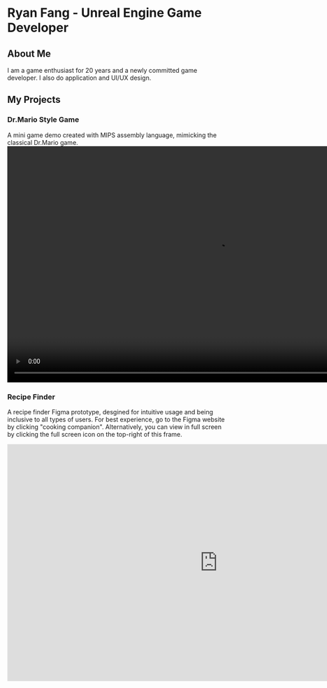 # Ryan Fang - Unreal Engine Game Developer
## About Me
I am a game enthusiast for 20 years and a newly committed game developer. I also do application and UI/UX design.

## My Projects

### Dr.Mario Style Game
A mini game demo created with MIPS assembly language, mimicking the classical Dr.Mario game.
<video width="960" height="540" controls>
  <source src="{{ '/assets/videos/Dr.Mario.mp4' | Dr.Mario }}" type="video/mp4">
  Your browser does not support the video tag.
</video>

### Recipe Finder
A recipe finder Figma prototype, desgined for intuitive usage and being inclusive to all types of users.
For best experience, go to the Figma website by clicking "cooking companion". Alternatively, you can view in full screen by clicking the full screen icon on the top-right of this frame.
<iframe style="border: 1px solid rgba(0, 0, 0, 0.1);" width="960" height="540" src="https://embed.figma.com/proto/Y898LmI3wB0IGv067sQz0M/Cooking-companion?node-id=1104-29478&starting-point-node-id=1104%3A29478&embed-host=share" allowfullscreen>
  Your browser does not support direct viewing
</iframe>
